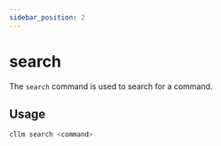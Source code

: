```yaml
---
sidebar_position: 2
---
```


# search

The `search` command is used to search for a command.

## Usage

```bash
cllm search <command>
```
